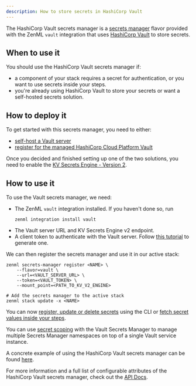 ```yaml
---
description: How to store secrets in HashiCorp Vault
---
```


The HashiCorp Vault secrets manager is a [secrets manager](./secrets-managers.md) 
flavor provided with the ZenML `vault` integration that uses [HashiCorp Vault](https://www.vaultproject.io/)
to store secrets.

## When to use it

You should use the HashiCorp Vault secrets manager if:
* a component of your stack requires a secret for authentication, or you want 
to use secrets inside your steps.
* you're already using HashiCorp Vault to store your secrets or want a
self-hosted secrets solution.

## How to deploy it

To get started with this secrets manager, you need to either:
* [self-host a Vault server](https://www.vaultproject.io/docs/install)
* [register for the managed HashiCorp Cloud Platform Vault](https://cloud.hashicorp.com/docs/vault)

Once you decided and finished setting up one of the two solutions, you need to 
enable the [KV Secrets Engine - Version 2](https://www.vaultproject.io/docs/secrets/kv/kv-v2).

## How to use it

To use the Vault secrets manager, we need:
* The ZenML `vault` integration installed. If you haven't done so, run 
    ```shell
    zenml integration install vault
    ```
* The Vault server URL and KV Secrets Engine v2 endpoint.
* A client token to authenticate with the Vault server. Follow 
[this tutorial](https://learn.hashicorp.com/tutorials/vault/tokens?in=vault/tokens)
to generate one.

We can then register the secrets manager and use it in our active stack:
```shell
zenml secrets-manager register <NAME> \
    --flavor=vault \
    --url=<VAULT_SERVER_URL> \
    --token=<VAULT_TOKEN> \
    --mount_point=<PATH_TO_KV_V2_ENGINE>

# Add the secrets manager to the active stack
zenml stack update -x <NAME>
```

You can now [register, update or delete secrets](./secrets-managers.md#in-the-cli) 
using the CLI or [fetch secret values inside your steps](./secrets-managers.md#in-a-zenml-step).

You can use [secret scoping](./secrets-managers.md#secret-scopes) with the Vault
Secrets Manager to manage multiple Secrets Manager namespaces on top of a
single Vault service instance.

A concrete example of using the HashiCorp Vault secrets manager can be found 
[here](https://github.com/zenml-io/zenml/tree/main/examples/cloud_secrets_manager).

For more information and a full list of configurable attributes of the HashiCorp
Vault secrets manager, check out the [API Docs](https://apidocs.zenml.io/latest/integration_code_docs/integrations-vault/#zenml.integrations.vault.secrets_manager.vault_secrets_manager.VaultSecretsManager).
